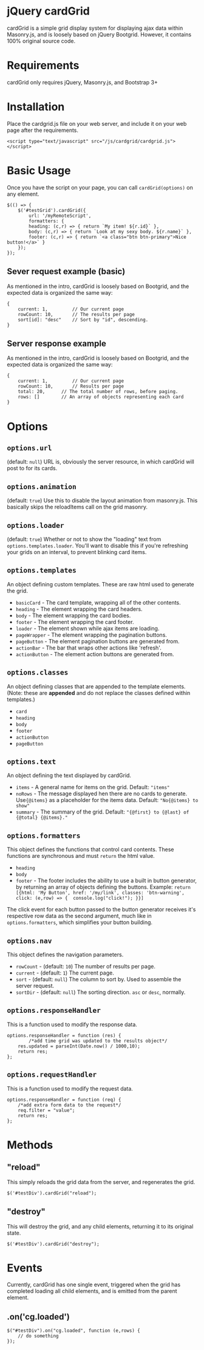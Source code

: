 # jQuery cardGrid
cardGrid is a simple grid display system for displaying ajax data within Masonry.js, and is loosely based on jQuery Bootgrid. However, it contains 100% original source code.

# Requirements
cardGrid only requires jQuery, Masonry.js, and Bootstrap 3+

# Installation
Place the cardgrid.js file on your web server, and include it on your web page after the requirements.

    <script type="text/javascript" src="/js/cardgrid/cardgrid.js"></script>

# Basic Usage
Once you have the script on your page, you can call `cardGrid(options)` on any element.

    $(() => {
    	$('#testGrid').cardGrid({
    		url: '/myRemoteScript',
    		formatters: {
    		heading: (c,r) => { return `My item! ${r.id}` },
    		body: (c,r) => { return `Look at my sexy body. ${r.name}` },
    		footer: (c,r) => { return `<a class="btn btn-primary">Nice button!</a>` }
    	});
    });

## Sever request example (basic)
As mentioned in the intro, cardGrid is loosely based on Bootgrid, and the expected data is organized the same way:

    {
    	current: 1, 		// Our current page
    	rowCount: 10, 		// The results per page
    	sort[id]: "desc" 	// Sort by "id", descending.
    }
	

## Server response example
As mentioned in the intro, cardGrid is loosely based on Bootgrid, and the expected data is organized the same way:

    {
    	current: 1, 		// Our current page
    	rowCount: 10, 		// Results per page
    	total: 20, 		// The total number of rows, before paging.
    	rows: [] 		// An array of objects representing each card
    }


# Options 
## `options.url`
 (default: `null`)
 URL is, obviously the server resource, in which cardGrid will post to for its cards.
 
## `options.animation`
(default: `true`)
Use this to disable the layout animation from masonry.js. This basically skips the reloadItems call on the grid masonry.

## `options.loader`
(default: `true`)
Whether or not to show the "loading" text from `options.templates.loader`. You'll want to disable this if you're refreshing your grids on an interval, to prevent blinking card items.

## `options.templates`
An object defining custom templates. These are raw html used to generate the grid. 

 - `basicCard`  - The card template, wrapping all of the other contents.
 - `heading` - The element wrapping the card headers.
 - `body` - The element wrapping the card bodies.
 - `footer` - The element wrapping the card footer. 
 - `loader` - The element shown while ajax items are loading.
 - `pageWrapper` - The element wrapping the pagination buttons.
 - `pageButton` - The element pagination buttons  are generated from.
 - `actionBar` - The bar that wraps other actions like 'refresh'. 
 - `actionButton` - The element action buttons are  generated from.

## `options.classes`
An object defining classes that are appended to the template elements. (Note: these are **appended** and do not replace the classes defined within templates.)

 - `card`
 - `heading`
 - `body`
 - `footer`
 - `actionButton`
 - `pageButton`

## `options.text`
An object defining the text displayed by cardGrid.	

 - `items` - A general name for items on the grid. Default: `"items"`
 - `noRows` - The message displayed hen there are no cards to generate. Use`{@items}` as a placeholder for the items data. Default: `"No{@items} to show"`
 - `summary` - The summary of the grid. Default: `"{@first} to {@last} of {@total} {@items}."`

## `options.formatters`
This object defines the functions that control card contents. These functions are synchronous and must `return` the html value.

 - `heading`
 - `body`
 - `footer` - The footer includes the ability to use a built in button generator, by returning an array of objects defining the buttons.
Example: `return [{html: 'My Button', href: '/my/link', classes: 'btn-warning', click: (e,row) => {  console.log("click!"); }}]`

The click event for each button passed to the button generator receives it's respective row data as the second argument, much like in `options.formatters`, which simplifies your button building.

## `options.nav`
This object defines the navigation parameters.

 - `rowCount` - (default: `10`) The number of results per page.
 - `current` - (default: `1`) The current page.
 - `sort` - (default: `null`) The column to sort by. Used to assemble the server request.
 - `sortDir` - (default: `null`) The sorting direction. `asc` or `desc`, normally.

## `options.responseHandler`
This is a function used to modify the response data.

    options.responseHandler = function (res) {
			/*add time grid was updated to the results object*/
    	res.updated = parseInt(Date.now() / 1000,10);
    	return res;
    };

## `options.requestHandler`
This is a function used to modify the request data.

    options.responseHandler = function (req) {
	    /*add extra form data to the request*/
	    req.filter = "value";
	    return res;
    };

# Methods

## "reload"
This simply reloads the grid data from the server, and regenerates the grid.

    $('#testDiv').cardGrid("reload");

## "destroy"
This will destroy the grid, and any child elements, returning it to its original state.

    $('#testDiv').cardGrid("destroy");

# Events
Currently, cardGrid has one single event, triggered when the grid has completed loading all child elements, and is emitted from the parent element.

## .on('cg.loaded')

    $("#testDiv").on("cg.loaded", function (e,rows) {
    	// do something
    });
